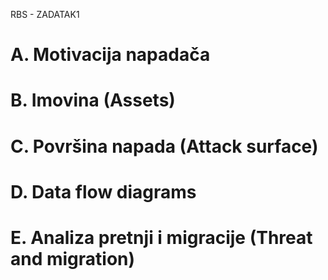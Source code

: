 RBS - ZADATAK1
# A. Motivacija napadača
# B. Imovina (Assets)
# C. Površina napada (Attack surface)
# D. Data flow diagrams
# E. Analiza pretnji i migracije (Threat and migration)
